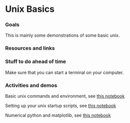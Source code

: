 # Unix Basics

### Goals

This is mainly some demonstrations of some basic unix.

### Resources and links

### Stuff to do ahead of time

Make sure that you can start a terminal on your computer.

### Activities and demos

Basic unix commands and environment, see [this notebook](../Unix/Unix%20(1).ipynb)

Setting up your unix startup scripts, see [this notebook](../Unix/Unix%20(2).ipynb)

Numerical python and matplotlib, see [this notebook](../Python/Python%20(3).ipynb)


